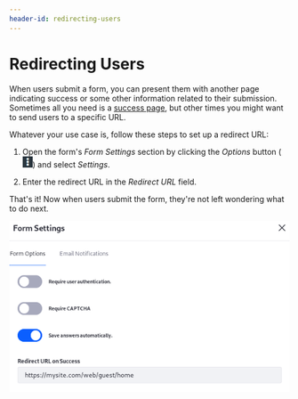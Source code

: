 ```yaml
---
header-id: redirecting-users
---
```


# Redirecting Users

When users submit a form, you can present them with another page indicating 
success or some other information related to their submission. Sometimes all you 
need is a 
[success page](/docs/7-1/user/-/knowledge_base/u/form-success-pages), 
but other times you might want to send users to a specific URL. 

Whatever your use case is, follow these steps to set up a redirect URL: 

1.  Open the form's *Form Settings* section by clicking the *Options* button 
    (![Options](../../images/icon-options.png)) 
    and select *Settings*. 

2.  Enter the redirect URL in the *Redirect URL* field. 

That's it! Now when users submit the form, they're not left wondering what to do 
next. 

![Figure 1: Redirect users after they submit a form.](../../images/forms-redirect.png)
